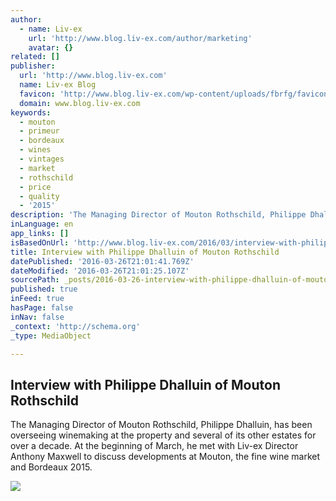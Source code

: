 ```yaml
---
author:
  - name: Liv-ex
    url: 'http://www.blog.liv-ex.com/author/marketing'
    avatar: {}
related: []
publisher:
  url: 'http://www.blog.liv-ex.com'
  name: Liv-ex Blog
  favicon: 'http://www.blog.liv-ex.com/wp-content/uploads/fbrfg/favicon.ico'
  domain: www.blog.liv-ex.com
keywords:
  - mouton
  - primeur
  - bordeaux
  - wines
  - vintages
  - market
  - rothschild
  - price
  - quality
  - '2015'
description: 'The Managing Director of Mouton Rothschild, Philippe Dhalluin, has been overseeing winemaking at the property and several of its other estates for over a decade. At the beginning of March, he met with Liv-ex Director Anthony Maxwell to discuss developments at Mouton, the fine wine market and Bordeaux 2015.'
inLanguage: en
app_links: []
isBasedOnUrl: 'http://www.blog.liv-ex.com/2016/03/interview-with-philippe-dhalluin-of-mouton-rothschild.html'
title: Interview with Philippe Dhalluin of Mouton Rothschild
datePublished: '2016-03-26T21:01:41.769Z'
dateModified: '2016-03-26T21:01:25.107Z'
sourcePath: _posts/2016-03-26-interview-with-philippe-dhalluin-of-mouton-rothschild.md
published: true
inFeed: true
hasPage: false
inNav: false
_context: 'http://schema.org'
_type: MediaObject

---
```

<article style=""><h1>Interview with Philippe Dhalluin of Mouton Rothschild</h1><p>The Managing Director of Mouton Rothschild, Philippe Dhalluin, has been overseeing winemaking at the property and several of its other estates for over a decade. At the beginning of March, he met with Liv-ex Director Anthony Maxwell to discuss developments at Mouton, the fine wine market and Bordeaux 2015.</p><img src="http://www.blog.thewineappeal.com/wp-content/uploads/2016/03/Philippe-Dhalluin-_Laurent-Theillet-1024x718.jpg" /></article>